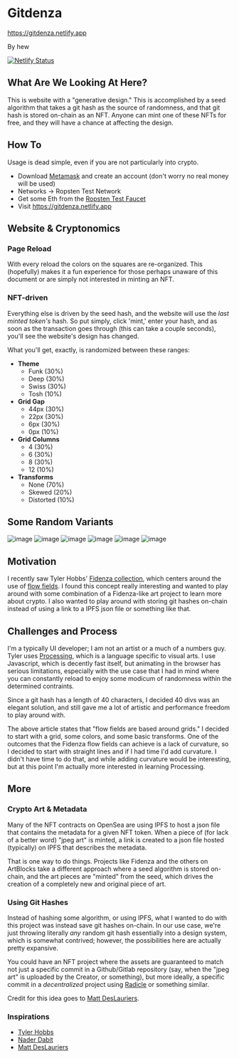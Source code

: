 # Gitdenza

https://gitdenza.netlify.app

By hew

[![Netlify Status](https://api.netlify.com/api/v1/badges/92ae9d28-7022-4b70-aa7f-407dc5505682/deploy-status)](https://app.netlify.com/sites/gitdenza/deploys)

## What Are We Looking At Here?

This is website with a "generative design." This is accomplished by a seed algorithm that takes a git hash as the source of randomness, and that git hash is stored on-chain as an NFT. Anyone can mint one of these NFTs for free, and they will have a chance at affecting the design. 

## How To

Usage is dead simple, even if you are not particularly into crypto.

* Download [Metamask](https://metamask.io) and create an account (don't worry no real money will be used)
* Networks -> Ropsten Test Network
* Get some Eth from the [Ropsten Test Faucet](https://faucet.ropsten.be/)
* Visit https://gitdenza.netlify.app

## Website & Cryptonomics

### Page Reload

With every reload the colors on the squares are re-organized. This (hopefully) makes it a fun experience for those perhaps unaware of this document or are simply not interested in minting an NFT. 

### NFT-driven

Everything else is driven by the seed hash, and the website will use the _last minted token's_ hash. So put simply, click 'mint,' enter your hash, and as soon as the transaction goes through (this can take a couple seconds), you'll see the website's design has changed.

What you'll get, exactly, is randomized between these ranges:

- **Theme** 
  - Funk (30%)
  - Deep (30%)
  - Swiss (30%)
  - Tosh (10%)
- **Grid Gap**
  - 44px (30%)
  - 22px (30%)
  - 6px (30%)
  - 0px (10%)
- **Grid Columns**
  - 4 (30%)
  - 6 (30%)
  - 8 (30%)
  - 12 (10%)
- **Transforms**
  - None (70%)
  - Skewed (20%)
  - Distorted (10%)

## Some Random Variants

![image](https://user-images.githubusercontent.com/3103241/138322009-c0c40fd5-5535-42b2-af64-fcdf466c0d11.png)
![image](https://user-images.githubusercontent.com/3103241/138324284-f5401845-c76e-4088-a329-4049309ada31.png)
![image](https://user-images.githubusercontent.com/3103241/138324094-cb17c7f6-564b-40ae-9a2d-cbea9716b3dd.png)
![image](https://user-images.githubusercontent.com/3103241/138324889-1c87d1e8-b137-413f-9a10-60ec2b7544e2.png)
![image](https://user-images.githubusercontent.com/3103241/138324590-368ebc42-23e7-42f0-85e7-d1da4ecb9222.png)
![image](https://user-images.githubusercontent.com/3103241/138324906-921c048f-c703-4b69-86b2-ee3c39c1b153.png)

## Motivation

I recently saw Tyler Hobbs' [Fidenza collection](https://tylerxhobbs.com/fidenza), which centers around the use of [flow fields](https://tylerxhobbs.com/essays/2020/flow-fields). I found this concept really interesting and wanted to play around with some combination of a Fidenza-like art project to learn more about crypto. I also wanted to play around with storing git hashes on-chain instead of using a link to a IPFS json file or something like that. 

## Challenges and Process

I'm a typically UI developer; I am not an artist or a much of a numbers guy. Tyler uses [Processing](https://processing.org/), which is a language specific to visual arts. I use Javascript, which is decently fast itself, but animating in the browser has serious limitations, especially with the use case that I had in mind where you can constantly reload to enjoy some modicum of randomness within the determined contraints. 

Since a git hash has a length of 40 characters, I decided 40 divs was an elegant solution, and still gave me a lot of artistic and performance freedom to play around with. 

The above article states that "flow fields are based around grids." I decided to start with a grid, some colors, and some basic transforms. One of the outcomes that the Fidenza flow fields can achieve is a lack of curvature, so I decided to start with straight lines and if I had time I'd add curvature. I didn't have time to do that, and while adding curvature would be interesting, but at this point I'm actually more interested in learning Processing.

## More

### Crypto Art & Metadata

Many of the NFT contracts on OpenSea are using IPFS to host a json file that contains the metadata for a given NFT token. When a piece of (for lack of a better word) "jpeg art" is minted, a link is created to a json file hosted (typically) on IPFS that describes the metadata. 

That is one way to do things. Projects like Fidenza and the others on ArtBlocks take a different approach where a seed algorithm is stored on-chain, and the art pieces are "minted" from the seed, which drives the creation of a completely new and original piece of art.

### Using Git Hashes

Instead of hashing some algorithm, or using IPFS, what I wanted to do with this project was instead save git hashes on-chain. In our use case, we're just throwing literally _any_ random git hash essentially into a design system, which is somewhat contrived; however, the possibilities here are actually pretty expansive. 

You could have an NFT project where the assets are guaranteed to match not just a specific commit in a Github/Gitlab repository (say, when the "jpeg art" is uploaded by the Creator, or something), but more ideally, a specific commit in a _decentralized_ project using [Radicle](https://radicle.xyz/) or something similar. 

Credit for this idea goes to [Matt DesLauriers](https://twitter.com/mattdesl/status/1449138381091377157).

### Inspirations

* [Tyler Hobbs](https://tylerxhobbs.com)
* [Nader Dabit](https://www.youtube.com/channel/UC7mca3O0DmdSG2Cr80sOD7g)
* [Matt DesLauriers](https://twitter.com/mattdesl?ref_src=twsrc%5Egoogle%7Ctwcamp%5Eserp%7Ctwgr%5Eauthor)

